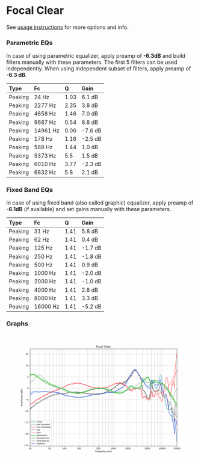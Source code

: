 # Focal Clear
See [usage instructions](https://github.com/jaakkopasanen/AutoEq#usage) for more options and info.

### Parametric EQs
In case of using parametric equalizer, apply preamp of **-6.3dB** and build filters manually
with these parameters. The first 5 filters can be used independently.
When using independent subset of filters, apply preamp of **-6.3 dB**.

| Type    | Fc       |    Q | Gain    |
|:--------|:---------|:-----|:--------|
| Peaking | 24 Hz    | 1.03 | 6.1 dB  |
| Peaking | 2277 Hz  | 2.35 | 3.8 dB  |
| Peaking | 4658 Hz  | 1.46 | 7.0 dB  |
| Peaking | 9687 Hz  | 0.54 | 8.8 dB  |
| Peaking | 14961 Hz | 0.06 | -7.6 dB |
| Peaking | 178 Hz   | 1.16 | -2.5 dB |
| Peaking | 588 Hz   | 1.44 | 1.0 dB  |
| Peaking | 5373 Hz  | 5.5  | 1.5 dB  |
| Peaking | 6010 Hz  | 3.77 | -2.3 dB |
| Peaking | 6832 Hz  | 5.8  | 2.1 dB  |

### Fixed Band EQs
In case of using fixed band (also called graphic) equalizer, apply preamp of **-6.1dB**
(if available) and set gains manually with these parameters.

| Type    | Fc       |    Q | Gain    |
|:--------|:---------|:-----|:--------|
| Peaking | 31 Hz    | 1.41 | 5.8 dB  |
| Peaking | 62 Hz    | 1.41 | 0.4 dB  |
| Peaking | 125 Hz   | 1.41 | -1.7 dB |
| Peaking | 250 Hz   | 1.41 | -1.8 dB |
| Peaking | 500 Hz   | 1.41 | 0.9 dB  |
| Peaking | 1000 Hz  | 1.41 | -2.0 dB |
| Peaking | 2000 Hz  | 1.41 | -1.0 dB |
| Peaking | 4000 Hz  | 1.41 | 2.8 dB  |
| Peaking | 8000 Hz  | 1.41 | 3.3 dB  |
| Peaking | 16000 Hz | 1.41 | -5.2 dB |

### Graphs
![](./Focal%20Clear.png)